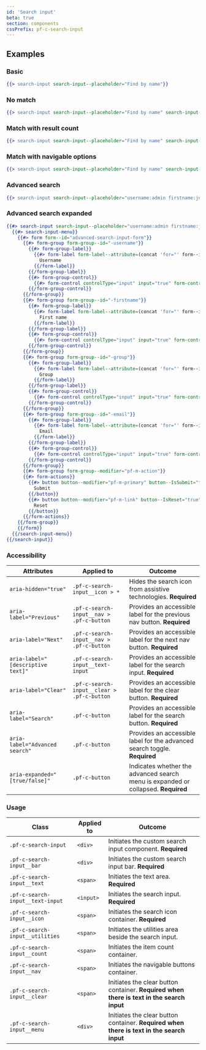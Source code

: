 ```yaml
---
id: 'Search input'
beta: true
section: components
cssPrefix: pf-c-search-input
---
```


## Examples
### Basic
```hbs
{{> search-input search-input--placeholder="Find by name"}}
```

### No match
```hbs
{{> search-input search-input--placeholder="Find by name" search-input--value="Joh"}}
```

### Match with result count
```hbs
{{> search-input search-input--placeholder="Find by name" search-input--value="John Doe" search-input--count="3"}}
```

### Match with navigable options
```hbs
{{> search-input search-input--placeholder="Find by name" search-input--value="John Doe" search-input--count="1 / 3" search-input--IsNavigable="true" search-input--IsFirstMatch="true"}}
```

### Advanced search
```hbs
{{> search-input search-input--placeholder="username:admin firstname:joe" search-input--value="username:admin firstname:joe" search-input--IsAdvancedSearch="true"}}
```

### Advanced search expanded
```hbs
{{#> search-input search-input--placeholder="username:admin firstname:joe" search-input--IsAdvancedSearch="true" search-input--IsExpanded="true"}}
  {{#> search-input-menu}}
    {{#> form form--id="advanced-search-input-form"}}
      {{#> form-group form-group--id="-username"}}
        {{#> form-group-label}}
          {{#> form-label form-label--attribute=(concat 'for="' form--id form-group--id '"')}}
            Username
          {{/form-label}}
        {{/form-group-label}}
        {{#> form-group-control}}
          {{#> form-control controlType="input" input="true" form-control--attribute=(concat 'type="text" value="username" id="' form--id form-group--id '" name="' form--id form-group--id '"')}}{{/form-control}}
        {{/form-group-control}}
      {{/form-group}}
      {{#> form-group form-group--id="-firstname"}}
        {{#> form-group-label}}
          {{#> form-label form-label--attribute=(concat 'for="' form--id form-group--id '"')}}
            First name
          {{/form-label}}
        {{/form-group-label}}
        {{#> form-group-control}}
          {{#> form-control controlType="input" input="true" form-control--attribute=(concat 'type="text" value="joe" id="' form--id form-group--id '" name="' form--id form-group--id '"')}}{{/form-control}}
        {{/form-group-control}}
      {{/form-group}}
      {{#> form-group form-group--id="-group"}}
        {{#> form-group-label}}
          {{#> form-label form-label--attribute=(concat 'for="' form--id form-group--id '"')}}
            Group
          {{/form-label}}
        {{/form-group-label}}
        {{#> form-group-control}}
          {{#> form-control controlType="input" input="true" form-control--attribute=(concat 'type="text" id="' form--id form-group--id '" name="' form--id form-group--id '"')}}{{/form-control}}
        {{/form-group-control}}
      {{/form-group}}
      {{#> form-group form-group--id="-email"}}
        {{#> form-group-label}}
          {{#> form-label form-label--attribute=(concat 'for="' form--id form-group--id '"')}}
            Email
          {{/form-label}}
        {{/form-group-label}}
        {{#> form-group-control}}
          {{#> form-control controlType="input" input="true" form-control--attribute=(concat 'type="text" id="' form--id form-group--id '" name="' form--id form-group--id '"')}}{{/form-control}}
        {{/form-group-control}}
      {{/form-group}}
      {{#> form-group form-group--modifier="pf-m-action"}}
      {{#> form-actions}}
        {{#> button button--modifier="pf-m-primary" button--IsSubmit="true"}}
          Submit
        {{/button}}
        {{#> button button--modifier="pf-m-link" button--IsReset="true"}}
          Reset
        {{/button}}
      {{/form-actions}}
    {{/form-group}}
    {{/form}}
  {{/search-input-menu}}
{{/search-input}}
```

### Accessibility
| Attributes | Applied to | Outcome |
| -- | -- | -- |
| `aria-hidden="true"` | `.pf-c-search-input__icon > *` | Hides the search icon from assistive technologies. **Required** |
| `aria-label="Previous"` | `.pf-c-search-input__nav > .pf-c-button` | Provides an accessible label for the previous nav button. **Required** |
| `aria-label="Next"` | `.pf-c-search-input__nav > .pf-c-button` | Provides an accessible label for the next nav button. **Required** |
| `aria-label="[descriptive text]"` | `.pf-c-search-input__text-input` | Provides an accessible label for the search input. **Required** |
| `aria-label="Clear"` | `.pf-c-search-input__clear > .pf-c-button` | Provides an accessible label for the clear button. **Required** |
| `aria-label="Search"` | `.pf-c-button` | Provides an accessible label for the search button. **Required** |
| `aria-label="Advanced search"` | `.pf-c-button` | Provides an accessible label for the advanced search toggle. **Required** |
| `aria-expanded="[true/false]"` | `.pf-c-button` | Indicates whether the advanced search menu is expanded or collapsed. **Required** |

### Usage
| Class | Applied to | Outcome |
| -- | -- | -- |
| `.pf-c-search-input` | `<div>` | Initiates the custom search input component. **Required** |
| `.pf-c-search-input__bar` | `<div>` | Initiates the custom search input bar. **Required** |
| `.pf-c-search-input__text` | `<span>` | Initiates the text area. **Required** |
| `.pf-c-search-input__text-input` | `<input>` | Initiates the search input. **Required** |
| `.pf-c-search-input__icon` | `<span>` | Initiates the search icon container. **Required** |
| `.pf-c-search-input__utilities` | `<span>` | Initiates the utilities area beside the search input. |
| `.pf-c-search-input__count` | `<span>` | Initiates the item count container. |
| `.pf-c-search-input__nav` | `<span>` | Initiates the navigable buttons container. |
| `.pf-c-search-input__clear` | `<span>` | Initiates the clear button container. **Required when there is text in the search input** |
| `.pf-c-search-input__menu` | `<div>` | Initiates the clear button container. **Required when there is text in the search input** |
